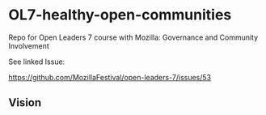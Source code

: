 # OL7-healthy-open-communities
Repo for Open Leaders 7 course with Mozilla: Governance and Community Involvement

See linked Issue:

https://github.com/MozillaFestival/open-leaders-7/issues/53

## Vision
